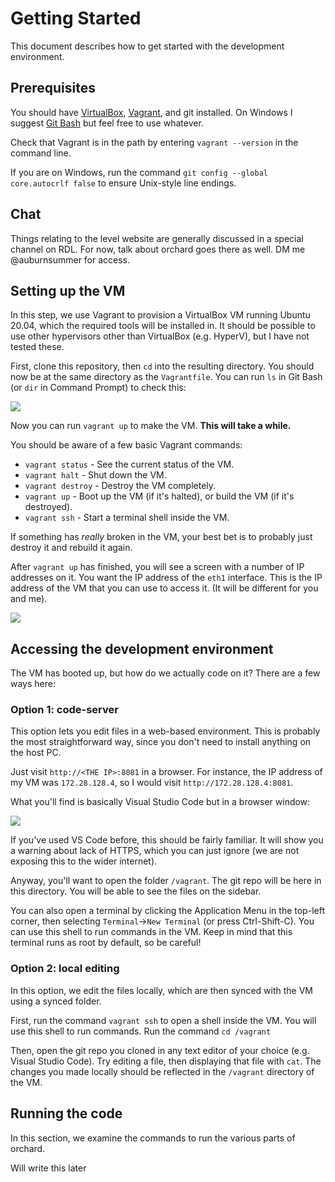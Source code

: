 # Getting Started

This document describes how to get started with the development environment.

## Prerequisites

You should have [VirtualBox][0], [Vagrant][1], and git installed. On Windows I suggest [Git Bash][2] but feel free to use whatever.

Check that Vagrant is in the path by entering `vagrant --version` in the command line.

If you are on Windows, run the command `git config --global core.autocrlf false` to ensure Unix-style line endings.


## Chat

Things relating to the level website are generally discussed in a special channel on RDL.
For now, talk about orchard goes there as well. DM me @auburnsummer for access.


## Setting up the VM

In this step, we use Vagrant to provision a VirtualBox VM running Ubuntu 20.04, which the required tools will be installed in. It
should be possible to use other hypervisors other than VirtualBox (e.g. HyperV), but I have not tested these.

First, clone this repository, then `cd` into the resulting directory. You should now be at the same directory
as the `Vagrantfile`. You can run `ls` in Git Bash (or `dir` in Command Prompt) to check this:

![](https://user-images.githubusercontent.com/37142182/85196335-e9220b00-b31c-11ea-8c3e-360fd2500831.PNG)

Now you can run `vagrant up` to make the VM. **This will take a while.**

You should be aware of a few basic Vagrant commands:

 * `vagrant status` - See the current status of the VM.
 * `vagrant halt` - Shut down the VM.
 * `vagrant destroy` - Destroy the VM completely.
 * `vagrant up` - Boot up the VM (if it's halted), or build the VM (if it's destroyed).
 * `vagrant ssh` - Start a terminal shell inside the VM.

If something has _really_ broken in the VM, your best bet is to probably just destroy it and rebuild it again.

After `vagrant up` has finished, you will see a screen with a number of IP addresses on it.
You want the IP address of the `eth1` interface. This is the IP address of the VM that you can use to access it.
(It will be different for you and me).

![](https://user-images.githubusercontent.com/37142182/85196759-af063880-b31f-11ea-92e1-ff755da70256.PNG)

## Accessing the development environment

The VM has booted up, but how do we actually code on it? There are a few ways here:

### Option 1: code-server

This option lets you edit files in a web-based environment.
This is probably the most straightforward way, since you don't need to install anything
on the host PC. 

Just visit `http://<THE IP>:8081` in a browser. For instance, the IP address of
my VM was `172.28.128.4`, so I would visit `http://172.28.128.4:8081`.

What you'll find is basically Visual Studio Code but in a browser window:

![](https://user-images.githubusercontent.com/37142182/85197051-eaa20200-b321-11ea-9da8-ff06c0ca3c71.PNG)

If you've used VS Code before, this should be fairly familiar. It will show you a warning
about lack of HTTPS, which you can just ignore (we are not exposing this to the wider internet).

Anyway, you'll want to open the folder `/vagrant`. The git repo will be here in this
directory. You will be able to see the files on the sidebar.

You can also open a terminal by clicking the Application Menu in the top-left corner, then selecting
`Terminal`->`New Terminal` (or press Ctrl-Shift-C). You can use this shell to run commands in the VM.
Keep in mind that this terminal runs as root by default, so be careful!

### Option 2: local editing

In this option, we edit the files locally, which are then synced with the VM using a synced folder.

First, run the command `vagrant ssh` to open a shell inside the VM. You will use this shell to run
commands. Run the command `cd /vagrant`

Then, open the git repo you cloned in any text editor of your choice (e.g. Visual Studio Code).
Try editing a file, then displaying that file with `cat`. The changes you made locally should be
reflected in the `/vagrant` directory of the VM.

## Running the code

In this section, we examine the commands to run the various parts of orchard.

Will write this later





[0]: https://www.virtualbox.org/
[1]: https://www.vagrantup.com/
[2]: https://gitforwindows.org/
[3]: https://github.com/cdr/code-server
